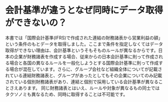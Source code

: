 # 会計基準が違うとなぜ同時にデータ取得ができないの？

本書では「国際会計基準(IFRS)で作成された連結の財務諸表から営業利益の額」という条件のもとデータを取得しました。ここまで条件を指定しなくてはデータ取得ができない理由は、会計基準というそもそものルールが異なるからです。日本の企業が財務諸表を作成する場合、従来からの日本会計基準に則って作成される場合と各国の異なるルールを一般化しようとする国際会計基準に則って作成する場合が混在しています。さらに、グループ会社など組織全体についてが記載されている連結財務諸表と、グループがあったとしてもその企業についてのみ記載されている個別財務諸表があり、連結と個別で採用している会計基準が異なることさえあります。
同じ財務諸表とはいえ、ルールや対象が異なるもの同士ではタクソノミも異なるため、同時に取得することは不可能です。
